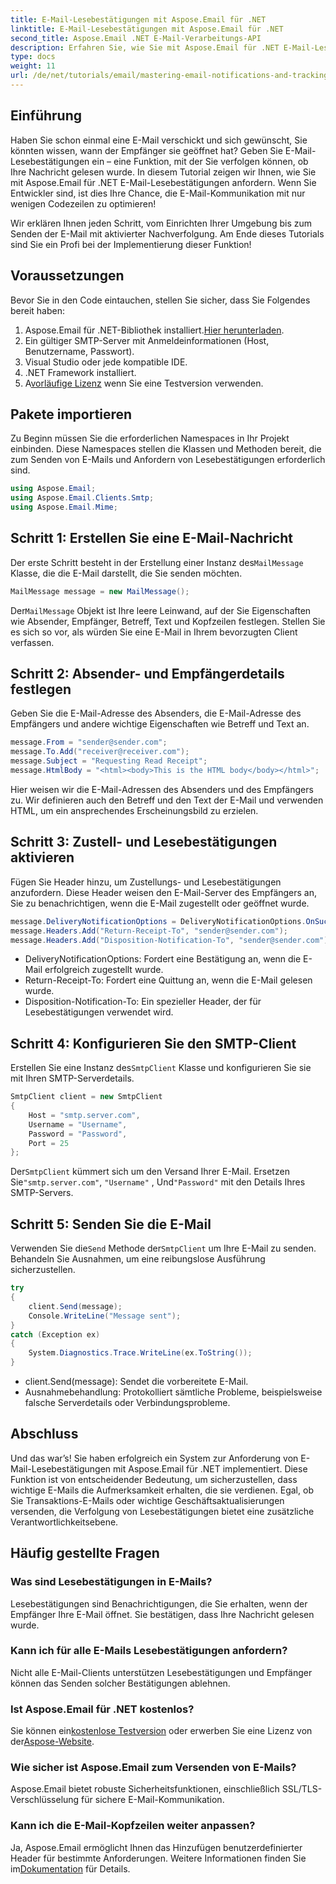 ```yaml
---
title: E-Mail-Lesebestätigungen mit Aspose.Email für .NET
linktitle: E-Mail-Lesebestätigungen mit Aspose.Email für .NET
second_title: Aspose.Email .NET E-Mail-Verarbeitungs-API
description: Erfahren Sie, wie Sie mit Aspose.Email für .NET E-Mail-Lesebestätigungen anfordern. Schritt-für-Schritt-Anleitung für Entwickler zur Implementierung der Leseverfolgung in C#.
type: docs
weight: 11
url: /de/net/tutorials/email/mastering-email-notifications-and-tracking/email-read-receipts/
---
```

## Einführung

Haben Sie schon einmal eine E-Mail verschickt und sich gewünscht, Sie könnten wissen, wann der Empfänger sie geöffnet hat? Geben Sie E-Mail-Lesebestätigungen ein – eine Funktion, mit der Sie verfolgen können, ob Ihre Nachricht gelesen wurde. In diesem Tutorial zeigen wir Ihnen, wie Sie mit Aspose.Email für .NET E-Mail-Lesebestätigungen anfordern. Wenn Sie Entwickler sind, ist dies Ihre Chance, die E-Mail-Kommunikation mit nur wenigen Codezeilen zu optimieren!

Wir erklären Ihnen jeden Schritt, vom Einrichten Ihrer Umgebung bis zum Senden der E-Mail mit aktivierter Nachverfolgung. Am Ende dieses Tutorials sind Sie ein Profi bei der Implementierung dieser Funktion!

## Voraussetzungen

Bevor Sie in den Code eintauchen, stellen Sie sicher, dass Sie Folgendes bereit haben:

1.  Aspose.Email für .NET-Bibliothek installiert.[Hier herunterladen](https://releases.aspose.com/email/net/).
2. Ein gültiger SMTP-Server mit Anmeldeinformationen (Host, Benutzername, Passwort).
3. Visual Studio oder jede kompatible IDE.
4. .NET Framework installiert.
5.  A[vorläufige Lizenz](https://purchase.aspose.com/temporary-license/) wenn Sie eine Testversion verwenden.

## Pakete importieren

Zu Beginn müssen Sie die erforderlichen Namespaces in Ihr Projekt einbinden. Diese Namespaces stellen die Klassen und Methoden bereit, die zum Senden von E-Mails und Anfordern von Lesebestätigungen erforderlich sind.

```csharp
using Aspose.Email;
using Aspose.Email.Clients.Smtp;
using Aspose.Email.Mime;
```

## Schritt 1: Erstellen Sie eine E-Mail-Nachricht

 Der erste Schritt besteht in der Erstellung einer Instanz des`MailMessage` Klasse, die die E-Mail darstellt, die Sie senden möchten.

```csharp
MailMessage message = new MailMessage();
```

 Der`MailMessage` Objekt ist Ihre leere Leinwand, auf der Sie Eigenschaften wie Absender, Empfänger, Betreff, Text und Kopfzeilen festlegen. Stellen Sie es sich so vor, als würden Sie eine E-Mail in Ihrem bevorzugten Client verfassen.

## Schritt 2: Absender- und Empfängerdetails festlegen

Geben Sie die E-Mail-Adresse des Absenders, die E-Mail-Adresse des Empfängers und andere wichtige Eigenschaften wie Betreff und Text an.

```csharp
message.From = "sender@sender.com";
message.To.Add("receiver@receiver.com");
message.Subject = "Requesting Read Receipt";
message.HtmlBody = "<html><body>This is the HTML body</body></html>";
```

Hier weisen wir die E-Mail-Adressen des Absenders und des Empfängers zu. Wir definieren auch den Betreff und den Text der E-Mail und verwenden HTML, um ein ansprechendes Erscheinungsbild zu erzielen.

## Schritt 3: Zustell- und Lesebestätigungen aktivieren

Fügen Sie Header hinzu, um Zustellungs- und Lesebestätigungen anzufordern. Diese Header weisen den E-Mail-Server des Empfängers an, Sie zu benachrichtigen, wenn die E-Mail zugestellt oder geöffnet wurde.

```csharp
message.DeliveryNotificationOptions = DeliveryNotificationOptions.OnSuccess;
message.Headers.Add("Return-Receipt-To", "sender@sender.com");
message.Headers.Add("Disposition-Notification-To", "sender@sender.com");
```

- DeliveryNotificationOptions: Fordert eine Bestätigung an, wenn die E-Mail erfolgreich zugestellt wurde.
- Return-Receipt-To: Fordert eine Quittung an, wenn die E-Mail gelesen wurde.
- Disposition-Notification-To: Ein spezieller Header, der für Lesebestätigungen verwendet wird.

## Schritt 4: Konfigurieren Sie den SMTP-Client

 Erstellen Sie eine Instanz des`SmtpClient` Klasse und konfigurieren Sie sie mit Ihren SMTP-Serverdetails.

```csharp
SmtpClient client = new SmtpClient
{
    Host = "smtp.server.com",
    Username = "Username",
    Password = "Password",
    Port = 25
};
```

 Der`SmtpClient` kümmert sich um den Versand Ihrer E-Mail. Ersetzen Sie`"smtp.server.com"`, `"Username"` , Und`"Password"` mit den Details Ihres SMTP-Servers.

## Schritt 5: Senden Sie die E-Mail

 Verwenden Sie die`Send` Methode der`SmtpClient` um Ihre E-Mail zu senden. Behandeln Sie Ausnahmen, um eine reibungslose Ausführung sicherzustellen.

```csharp
try
{
    client.Send(message);
    Console.WriteLine("Message sent");
}
catch (Exception ex)
{
    System.Diagnostics.Trace.WriteLine(ex.ToString());
}
```

- client.Send(message): Sendet die vorbereitete E-Mail.
- Ausnahmebehandlung: Protokolliert sämtliche Probleme, beispielsweise falsche Serverdetails oder Verbindungsprobleme.

## Abschluss

Und das war’s! Sie haben erfolgreich ein System zur Anforderung von E-Mail-Lesebestätigungen mit Aspose.Email für .NET implementiert. Diese Funktion ist von entscheidender Bedeutung, um sicherzustellen, dass wichtige E-Mails die Aufmerksamkeit erhalten, die sie verdienen. Egal, ob Sie Transaktions-E-Mails oder wichtige Geschäftsaktualisierungen versenden, die Verfolgung von Lesebestätigungen bietet eine zusätzliche Verantwortlichkeitsebene.

## Häufig gestellte Fragen

### Was sind Lesebestätigungen in E-Mails?
Lesebestätigungen sind Benachrichtigungen, die Sie erhalten, wenn der Empfänger Ihre E-Mail öffnet. Sie bestätigen, dass Ihre Nachricht gelesen wurde.

### Kann ich für alle E-Mails Lesebestätigungen anfordern?
Nicht alle E-Mail-Clients unterstützen Lesebestätigungen und Empfänger können das Senden solcher Bestätigungen ablehnen.

### Ist Aspose.Email für .NET kostenlos?
 Sie können ein[kostenlose Testversion](https://releases.aspose.com/) oder erwerben Sie eine Lizenz von der[Aspose-Website](https://purchase.aspose.com/buy).

### Wie sicher ist Aspose.Email zum Versenden von E-Mails?
Aspose.Email bietet robuste Sicherheitsfunktionen, einschließlich SSL/TLS-Verschlüsselung für sichere E-Mail-Kommunikation.

### Kann ich die E-Mail-Kopfzeilen weiter anpassen?
Ja, Aspose.Email ermöglicht Ihnen das Hinzufügen benutzerdefinierter Header für bestimmte Anforderungen. Weitere Informationen finden Sie im[Dokumentation](https://reference.aspose.com/email/net/) für Details.